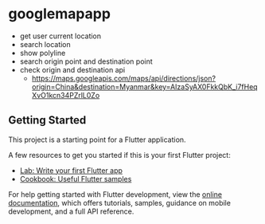 # googlemapapp

 - get user current location
 - search location
 - show polyline
 - search origin point and destination point
 - check origin and destination api 
   - https://maps.googleapis.com/maps/api/directions/json?origin=China&destination=Myanmar&key=AIzaSyAX0FkkQbK_i7fHeqXvO1kcn34PZrlL0Zo
 
## Getting Started

This project is a starting point for a Flutter application.

A few resources to get you started if this is your first Flutter project:

- [Lab: Write your first Flutter app](https://docs.flutter.dev/get-started/codelab)
- [Cookbook: Useful Flutter samples](https://docs.flutter.dev/cookbook)

For help getting started with Flutter development, view the
[online documentation](https://docs.flutter.dev/), which offers tutorials,
samples, guidance on mobile development, and a full API reference.
